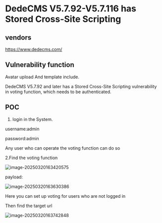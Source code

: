 # DedeCMS V5.7.92-V5.7.116 has Stored Cross-Site Scripting

## vendors

https://www.dedecms.com/

## Vulnerability function

Avatar upload And template include.

DedeCMS V5.7.92 and later has a Stored Cross-Site Scripting vulnerability in voting function, which needs to be authenticated.

## POC

1. login in the System.

username:admin

password:admin

Any user who can operate the voting function can do so

2.Find the voting function

![image-20250320163420575](https://github.com/user-attachments/assets/4e2ab52c-6590-4790-8a52-a75ea420333e)


payload:



![image-20250320163630386](https://github.com/user-attachments/assets/0a07b3e1-4f64-46a1-8565-eb69b11eb8e3)


Here you can set up voting for users who are not logged in





Then find the target url

![image-20250320163742848](https://github.com/user-attachments/assets/1f7be44a-d8ed-4e33-8d3f-b53c8771baf7)

